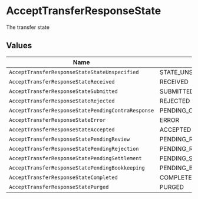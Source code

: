 # AcceptTransferResponseState

The transfer state


## Values

| Name                                               | Value                                              |
| -------------------------------------------------- | -------------------------------------------------- |
| `AcceptTransferResponseStateStateUnspecified`      | STATE_UNSPECIFIED                                  |
| `AcceptTransferResponseStateReceived`              | RECEIVED                                           |
| `AcceptTransferResponseStateSubmitted`             | SUBMITTED                                          |
| `AcceptTransferResponseStateRejected`              | REJECTED                                           |
| `AcceptTransferResponseStatePendingContraResponse` | PENDING_CONTRA_RESPONSE                            |
| `AcceptTransferResponseStateError`                 | ERROR                                              |
| `AcceptTransferResponseStateAccepted`              | ACCEPTED                                           |
| `AcceptTransferResponseStatePendingReview`         | PENDING_REVIEW                                     |
| `AcceptTransferResponseStatePendingRejection`      | PENDING_REJECTION                                  |
| `AcceptTransferResponseStatePendingSettlement`     | PENDING_SETTLEMENT                                 |
| `AcceptTransferResponseStatePendingBookkeeping`    | PENDING_BOOKKEEPING                                |
| `AcceptTransferResponseStateCompleted`             | COMPLETED                                          |
| `AcceptTransferResponseStatePurged`                | PURGED                                             |